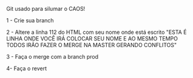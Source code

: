 Git usado para silumar o CAOS!


1 - Crie sua branch

2 - Altere a linha 112 do HTML com seu nome onde está escrito "ESTA É LINHA ONDE VOCÊ IRÁ COLOCAR SEU NOME E AO MESMO TEMPO TODOS IRÃO FAZER O MERGE NA MASTER GERANDO CONFLITOS"


3 - Faça o merge com a branch prod


4-  Faça o revert
